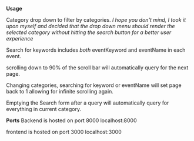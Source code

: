 **Usage**

Category drop down to filter by categories. 
_I hope you don't mind, I took it upon myself and decided that the drop down menu should render the selected category without hitting the search button for a better user experience_

Search for keywords includes _both_ eventKeyword and eventName in each event.

scrolling down to 90% of the scroll bar will automatically query for the next page.

Changing categories, searching for keyword or eventName will set page back to 1 allowing for infinite scrolling again.

Emptying the Search form after a query will automatically query for everything in current category.

**Ports**
Backend is hosted on port 8000
localhost:8000

frontend is hosted on port 3000
localhost:3000